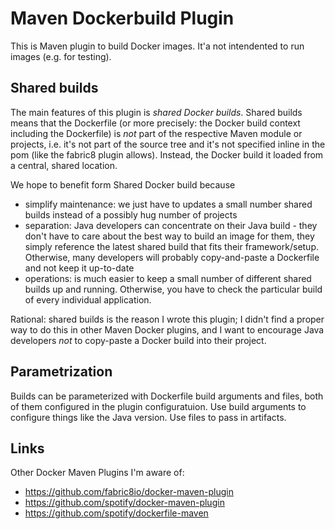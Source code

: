 # Maven Dockerbuild Plugin

This is Maven plugin to build Docker images. It'a not intendented to run images (e.g. for testing).

## Shared builds

The main features of this plugin is *shared Docker builds*. Shared builds means that the Dockerfile (or more precisely:
the Docker build context including the Dockerfile) is *not* part of the respective Maven module or projects, i.e. it's not part of the source
tree and it's not specified inline in the pom (like the fabric8 plugin allows). Instead, the Docker build it loaded from a central, shared location.

We hope to benefit form Shared Docker build because
* simplify maintenance: we just have to updates a small number shared builds instead of a possibly hug number of projects
* separation: Java developers can concentrate on their Java build - they don't have to care about the best way to build an image for them,
  they simply reference the latest shared build that fits their framework/setup. Otherwise, many developers will probably copy-and-paste
  a Dockerfile and not keep it up-to-date
* operations: is much easier to keep a small number of different shared builds up and running. Otherwise, you have to check the particular
  build of every individual application.

Rational: shared builds is the reason I wrote this plugin; I didn't find a proper way to do this in other Maven Docker plugins, and I want
to encourage Java developers *not* to copy-paste a Docker build into their project.


## Parametrization

Builds can be parameterized with Dockerfile build arguments and files, both of them configured in the plugin configuratuion. Use build
arguments to configure things like the Java version. Use files to pass in artifacts.

## Links

Other Docker Maven Plugins I'm aware of:

* https://github.com/fabric8io/docker-maven-plugin
* https://github.com/spotify/docker-maven-plugin
* https://github.com/spotify/dockerfile-maven
